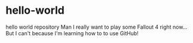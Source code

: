 # hello-world
hello world repository
Man I really want to play some Fallout 4 right now...
But I can't because I'm learning how to to use GitHub!
